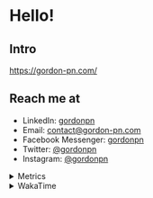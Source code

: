 # Hello!

## Intro

<https://gordon-pn.com/>

## Reach me at

- LinkedIn: [gordonpn](https://www.linkedin.com/in/gordonpn/)
- Email: [contact@gordon-pn.com](mailto:contact@gordon-pn.com)
- Facebook Messenger: [gordonpn](https://www.messenger.com/t/Gordonpn)
- Twitter: [@gordonpn](https://twitter.com/Gordonpn)
- Instagram: [@gordonpn](https://www.instagram.com/gordonpn/)

<details>
  <summary>Metrics</summary>

  <img align="center" src="https://github.com/gordonpn/gordonpn/blob/master/github-metrics.svg" alt="GitHub Metrics">

</details>

<details>
  <summary>WakaTime</summary>

  <!--START_SECTION:waka-->
📊 **This Week I Spent My Time On** 

```text
💬 Programming Languages: 
Other                    17 hrs 57 mins      ██████████████████████░░░   88.81 % 
Markdown                 42 mins             █░░░░░░░░░░░░░░░░░░░░░░░░   03.53 % 
TypeScript               41 mins             █░░░░░░░░░░░░░░░░░░░░░░░░   03.41 % 
Java                     28 mins             █░░░░░░░░░░░░░░░░░░░░░░░░   02.36 % 
JSON                     8 mins              ░░░░░░░░░░░░░░░░░░░░░░░░░   00.66 % 

🔥 Editors: 
Chrome                   9 hrs 4 mins        ███████████░░░░░░░░░░░░░░   44.88 % 
Slack                    2 hrs 38 mins       ███░░░░░░░░░░░░░░░░░░░░░░   13.07 % 
iTerm2                   2 hrs 32 mins       ███░░░░░░░░░░░░░░░░░░░░░░   12.55 % 
IntelliJ IDEA            2 hrs               ██░░░░░░░░░░░░░░░░░░░░░░░   09.92 % 
Firefox                  1 hr 27 mins        ██░░░░░░░░░░░░░░░░░░░░░░░   07.18 % 
```


 Last Updated on 30/09/2025 16:28:55 UTC
<!--END_SECTION:waka-->
</details>
